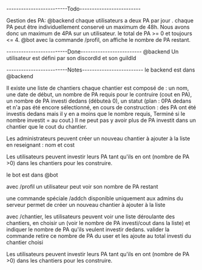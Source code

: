 -------------------------Todo-------------------------

Gestion des PA:
@backend
chaque utilisateurs a deux PA par jour .
chaque PA peut être individuellement conservé un maximum de 48h.
Nous avons donc un maximum de 4PA sur un utilisateur.
le total de PA >= 0 et toujours <= 4.
@bot
avec la commande /profil, on affiche le nombre de PA restant.

-------------------------Done-------------------------
@backend
Un utilisateur est défini par son discordId et son guildId

-------------------------Notes-------------------------
le backend est dans @backend

Il existe une liste de chantiers
chaque chantier est composé de :
un nom, une date de début, un nombre de PA requis pour le contruire (cout en PA), un nombre de PA investi dedans (débuteà 0), un statut (plan : 0PA dedans et n'a pas été encore sélectionné, en cours de construction : des PA ont été investis dedans mais il y en a moins que le nombre requis, Terminé si le nombre investit = au cout.)
Il ne peut pas y avoir plus de PA investit dans un chantier que le cout du chantier.

Les administrateurs peuvent créer un nouveau chantier à ajouter à la liste en reseignant :
nom et cost

Les utilisateurs peuvent investir leurs PA tant qu'ils en ont (nombre de PA >0) dans les chantiers pour les construire.

le bot est dans @bot

avec /profil un utilisateur peut voir son nombre de PA restant

une commande spéciale /addch disponible uniquement aux admins du serveur permet de créer un nouveau chantier à ajouter à la liste

avec /chantier, les utilisateurs peuvent voir une liste déroulante des chantiers, en choisir un (voir le nombre de PA investi/cout dans la liste) et indiquer le nombre de PA qu'ils veulent investir dedans.
valider la commande retire ce nombre de PA du user et les ajoute au total investi du chantier choisi

Les utilisateurs peuvent investir leurs PA tant qu'ils en ont (nombre de PA >0) dans les chantiers pour les construire.
